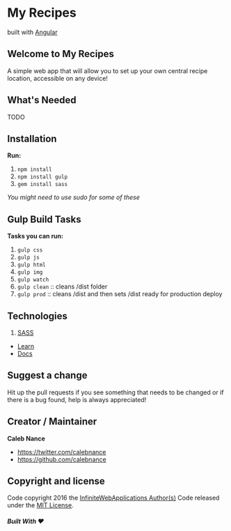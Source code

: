 My Recipes
=========
built with [Angular](https://angularjs.org)

Welcome to My Recipes
--------------------
A simple web app that will allow you to set up your own central recipe location, accessible on any device!

What's Needed
--------------------
TODO

Installation
--------------------
**Run:**  
1. `npm install`  
2. `npm install gulp`  
3. `gem install sass`  

*You might need to use sudo for some of these*  

Gulp Build Tasks
--------------------
**Tasks you can run:**  
1. `gulp css`  
2. `gulp js`  
3. `gulp html`  
4. `gulp img`  
5. `gulp watch`  
6. `gulp clean` :: cleans /dist folder  
6. `gulp prod` :: cleans /dist and then sets /dist ready for production deploy  

Technologies
--------------------
1. [SASS](http://sass-lang.com)  
  * [Learn](http://sass-lang.com/guide)  
  * [Docs](http://sass-lang.com/documentation/file.SASS_REFERENCE.html)  

Suggest a change
--------------------
Hit up the pull requests if you see something that needs to be changed or if there is a bug found, help is always appreciated!

Creator / Maintainer
--------------------
**Caleb Nance**  
- <https://twitter.com/calebnance>  
- <https://github.com/calebnance>  

Copyright and license
--------------------

Code copyright 2016 the [InfiniteWebApplications Author(s)](https://github.com/infinitewebapplications/my-recipes/graphs/contributors) Code released under the [MIT License](https://github.com/infinitewebapplications/my-recipes/blob/master/LICENSE).

##### Built With :heart:
